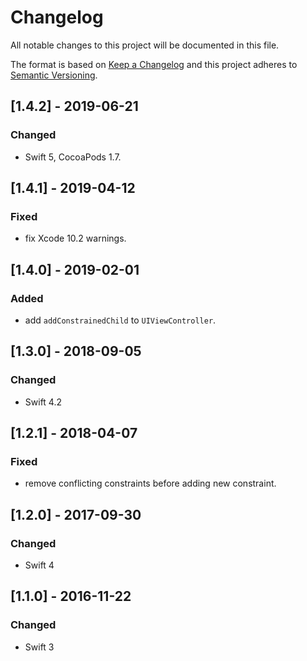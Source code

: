 # Changelog
All notable changes to this project will be documented in this file.

The format is based on [Keep a Changelog](http://keepachangelog.com/en/1.0.0/)
and this project adheres to [Semantic Versioning](http://semver.org/spec/v2.0.0.html).

## [1.4.2] - 2019-06-21

### Changed
- Swift 5, CocoaPods 1.7.

## [1.4.1] - 2019-04-12

### Fixed
- fix Xcode 10.2 warnings.

## [1.4.0] - 2019-02-01

### Added
- add `addConstrainedChild` to `UIViewController`.

## [1.3.0] - 2018-09-05

### Changed
- Swift 4.2

## [1.2.1] - 2018-04-07

### Fixed
- remove conflicting constraints before adding new constraint.

## [1.2.0] - 2017-09-30

### Changed
- Swift 4

## [1.1.0] - 2016-11-22

### Changed
- Swift 3
